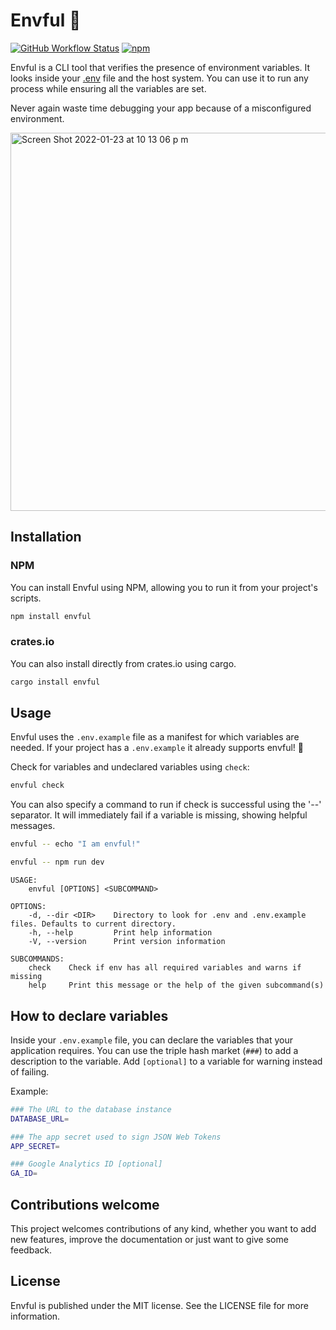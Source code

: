# Envful 🌳

<a href="https://github.com/arvindell/envful/actions/workflows/build.yml"><img alt="GitHub Workflow Status" src="https://img.shields.io/github/workflow/status/arvindell/envful/build?style=flat-square"></a>  <a href="https://www.npmjs.com/package/envful"><img alt="npm" src="https://img.shields.io/npm/v/envful?style=flat-square"></a>

Envful is a CLI tool that verifies the presence of environment variables. It looks inside your [.env](https://www.npmjs.com/package/dotenv) file and the host system. You can use it to run any process while ensuring all the variables are set.

Never again waste time debugging your app because of a misconfigured environment.

<img width="605" alt="Screen Shot 2022-01-23 at 10 13 06 p m" src="https://user-images.githubusercontent.com/29064411/150721003-78752d65-9477-4ace-8987-db6e1cf8ea20.png">

## Installation

### NPM

You can install Envful using NPM, allowing you to run it from your project's scripts.

```bash
npm install envful
```

### crates.io

You can also install directly from crates.io using cargo.

```bash
cargo install envful
```

## Usage

Envful uses the `.env.example` file as a manifest for which variables are needed. If your project has a `.env.example` it already supports envful! 🚀

Check for variables and undeclared variables using `check`:

```bash
envful check
```

You can also specify a command to run if check is successful using the '--' separator. It will immediately fail if a variable is missing, showing helpful messages.

```bash
envful -- echo "I am envful!"

envful -- npm run dev
```

```
USAGE:
    envful [OPTIONS] <SUBCOMMAND>

OPTIONS:
    -d, --dir <DIR>    Directory to look for .env and .env.example files. Defaults to current directory.
    -h, --help         Print help information
    -V, --version      Print version information

SUBCOMMANDS:
    check    Check if env has all required variables and warns if missing
    help     Print this message or the help of the given subcommand(s)
```

## How to declare variables

Inside your `.env.example` file, you can declare the variables that your application requires. You can use the triple hash market (`###`) to add a description to the variable. Add `[optional]` to a variable for warning instead of failing.

Example:

```bash
### The URL to the database instance
DATABASE_URL=

### The app secret used to sign JSON Web Tokens
APP_SECRET=

### Google Analytics ID [optional]
GA_ID=
```

## Contributions welcome

This project welcomes contributions of any kind, whether you want to add new features, improve the documentation or just want to give some feedback.

## License

Envful is published under the MIT license. See the LICENSE file for more information.
